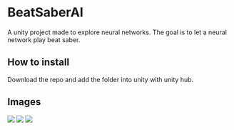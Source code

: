 # BeatSaberAI
A unity project made to explore neural networks. The goal is to let a neural network play beat saber. 

## How to install
Download the repo and add the folder into unity with unity hub. 

## Images
<img src="https://i.imgur.com/LwgMing.png">
<img src="https://i.imgur.com/QHoqadN.png">
<img src="https://i.imgur.com/uOK9fMK.png">
